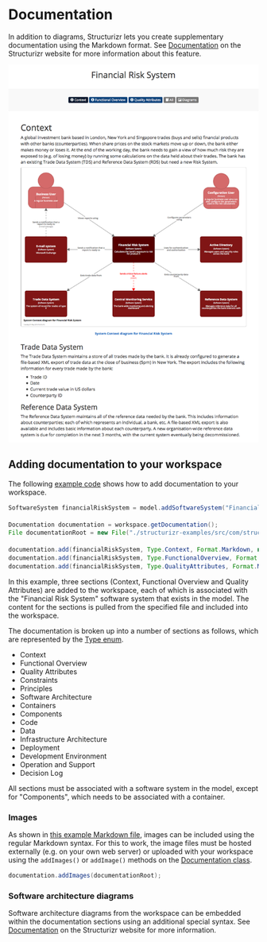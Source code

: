# Documentation

In addition to diagrams, Structurizr lets you create supplementary documentation using the Markdown format. See [Documentation](https://structurizr.com/help/documentation) on the Structurizr website for more information about this feature.

![Example documentation](images/documentation-1.png)

## Adding documentation to your workspace

The following [example code](https://github.com/structurizr/java/blob/master/structurizr-examples/src/com/structurizr/example/core/financialrisksystem/FinancialRiskSystem.java) shows how to add documentation to your workspace.

```java
SoftwareSystem financialRiskSystem = model.addSoftwareSystem("Financial Risk System", "Calculates the bank's exposure to risk for product X");

Documentation documentation = workspace.getDocumentation();
File documentationRoot = new File("./structurizr-examples/src/com/structurizr/example/core/financialrisksystem");

documentation.add(financialRiskSystem, Type.Context, Format.Markdown, new File(documentationRoot, "context.md"));
documentation.add(financialRiskSystem, Type.FunctionalOverview, Format.Markdown, new File(documentationRoot, "functional-overview.md"));
documentation.add(financialRiskSystem, Type.QualityAttributes, Format.Markdown, new File(documentationRoot, "quality-attributes.md"));
```

In this example, three sections (Context, Functional Overview and Quality Attributes) are added to the workspace, each of which is associated with the "Financial Risk System" software system that exists in the model. The content for the sections is pulled from the specified file and included into the workspace.

The documentation is broken up into a number of sections as follows, which are represented by the [Type enum](https://github.com/structurizr/java/blob/master/structurizr-core/src/com/structurizr/documentation/Type.java).

- Context
- Functional Overview
- Quality Attributes
- Constraints
- Principles
- Software Architecture
- Containers
- Components
- Code
- Data
- Infrastructure Architecture
- Deployment
- Development Environment
- Operation and Support
- Decision Log

All sections must be associated with a software system in the model, except for "Components", which needs to be associated with a container.

### Images

As shown in [this example Markdown file](https://github.com/structurizr/java/blob/master/structurizr-examples/src/com/structurizr/example/core/financialrisksystem/functional-overview.md), images can be included using the regular Markdown syntax. For this to work, the image files must be hosted externally (e.g. on your own web server) or uploaded with your workspace using the ```addImages()``` or ```addImage()``` methods on the [Documentation class](https://github.com/structurizr/java/blob/master/structurizr-core/src/com/structurizr/documentation/Documentation.java).

```java
documentation.addImages(documentationRoot);
```

### Software architecture diagrams

Software architecture diagrams from the workspace can be embedded within the documentation sections using an additional special syntax. See [Documentation](https://structurizr.com/help/documentation) on the Structurizr website for more information.
